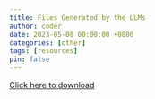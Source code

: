 ```yaml
---
title: Files Generated by the LLMs
author: coder
date: 2023-05-08 00:00:00 +0800
categories: [other]
tags: [resources]
pin: false
---
```


[Click here to download](https://github.com/NL2Code/NL2Code.github.io/releases/download/nl2code-ACL2023/nl2code-survey-ACL2023-files.zip)
